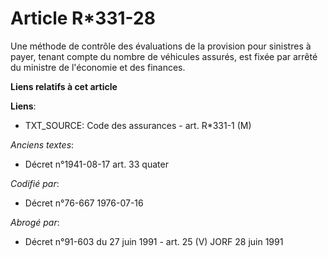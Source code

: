 # Article R*331-28

Une méthode de contrôle des évaluations de la provision pour sinistres à payer, tenant compte du nombre de véhicules assurés,
est fixée par arrêté du ministre de l'économie et des finances.

**Liens relatifs à cet article**

**Liens**:

  - TXT_SOURCE: Code des assurances - art. R*331-1 (M)

_Anciens textes_:

  - Décret n°1941-08-17 art. 33 quater

_Codifié par_:

  - Décret n°76-667 1976-07-16

_Abrogé par_:

  - Décret n°91-603 du 27 juin 1991 - art. 25 (V) JORF 28 juin 1991

